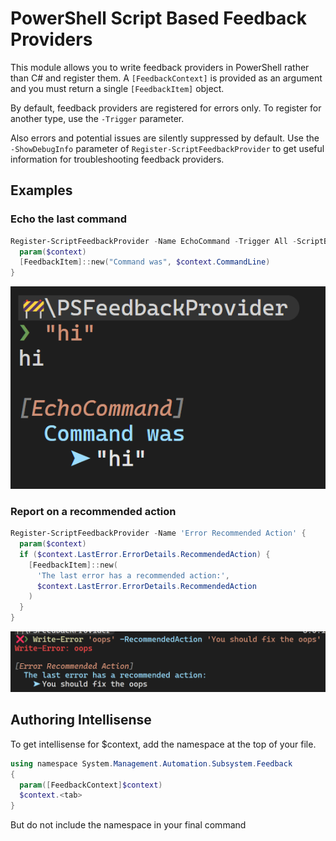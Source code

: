 # PowerShell Script Based Feedback Providers

This module allows you to write feedback providers in PowerShell rather than C# and register them. A `[FeedbackContext]` is provided as an argument and you must return a single `[FeedbackItem]` object.

By default, feedback providers are registered for errors only. To register for another type, use the `-Trigger` parameter.

Also errors and potential issues are silently suppressed by default. Use the `-ShowDebugInfo` parameter of `Register-ScriptFeedbackProvider` to get useful information for troubleshooting feedback providers.

## Examples

### Echo the last command

```powershell
Register-ScriptFeedbackProvider -Name EchoCommand -Trigger All -ScriptBlock {
  param($context)
  [FeedbackItem]::new("Command was", $context.CommandLine)
}
```

![Alt text](images/README/image.png)

### Report on a recommended action

```powershell
Register-ScriptFeedbackProvider -Name 'Error Recommended Action' {
  param($context)
  if ($context.LastError.ErrorDetails.RecommendedAction) {
    [FeedbackItem]::new(
      'The last error has a recommended action:',
      $context.LastError.ErrorDetails.RecommendedAction
    )
  }
}
```

![Alt text](images/README/image-1.png)

## Authoring Intellisense

To get intellisense for $context, add the namespace at the top of your file.

```powershell
using namespace System.Management.Automation.Subsystem.Feedback
{
  param([FeedbackContext]$context)
  $context.<tab>
}
```

But do not include the namespace in your final command
